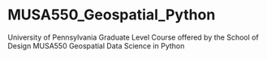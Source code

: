 # MUSA550_Geospatial_Python
University of Pennsylvania Graduate Level Course offered by the School of Design
MUSA550 Geospatial Data Science in Python
